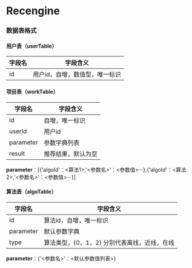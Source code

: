 # Recengine

### 数据表格式

#### 用户表（userTable）
字段名|字段含义
-|--
id|用户id，自增，数值型，唯一标识


#### 项目表（workTable）
字段名|字段含义
-|-
id|自增，唯一标识
userId|用户id
parameter|参数字典列表
result|推荐结果，默认为空


**parameter**：[{'algoId'：<算法1>,'<参数名>'：<参数值>···},{'algoId'：<算法2>,'<参数名>'：<参数值>···}]

#### 算法表（algoTable）
字段名|字段含义
-|-
id|算法id，自增，唯一标识
parameter|默认参数字典
type|算法类型，{0，1，2} 分别代表离线，近线，在线


**parameter**：{'<参数名>'：<默认参数值列表>}




<!--stackedit_data:
eyJoaXN0b3J5IjpbLTExOTI2NTI3NDAsLTY0NTg4NzE1NCwyMD
Q4OTE5ODYwXX0=
-->